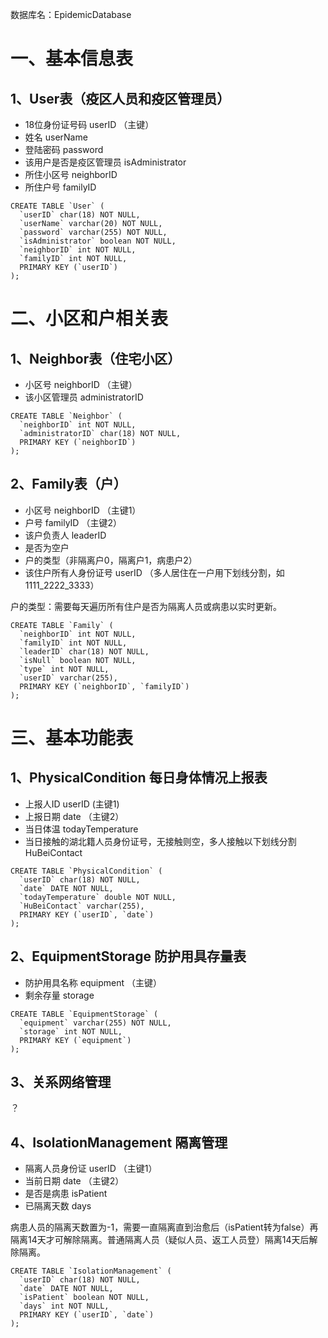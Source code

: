 数据库名：EpidemicDatabase
# 一、基本信息表
## 1、User表（疫区人员和疫区管理员）
+ 18位身份证号码 userID （主键）<br>
+ 姓名 userName <br>
+ 登陆密码 password <br>
+ 该用户是否是疫区管理员 isAdministrator <br>
+ 所住小区号 neighborID 
+ 所住户号 familyID 
```
CREATE TABLE `User` (
  `userID` char(18) NOT NULL, 
  `userName` varchar(20) NOT NULL,
  `password` varchar(255) NOT NULL,
  `isAdministrator` boolean NOT NULL,
  `neighborID` int NOT NULL, 
  `familyID` int NOT NULL, 
  PRIMARY KEY (`userID`) 
);
```

# 二、小区和户相关表
## 1、Neighbor表（住宅小区）
+ 小区号 neighborID （主键）
+ 该小区管理员 administratorID
```
CREATE TABLE `Neighbor` (
  `neighborID` int NOT NULL, 
  `administratorID` char(18) NOT NULL,
  PRIMARY KEY (`neighborID`) 
);
```

## 2、Family表（户）
+ 小区号 neighborID （主键1）
+ 户号 familyID （主键2）
+ 该户负责人 leaderID
+ 是否为空户
+ 户的类型（非隔离户0，隔离户1，病患户2）
+ 该住户所有人身份证号 userID （多人居住在一户用下划线分割，如1111_2222_3333）

户的类型：需要每天遍历所有住户是否为隔离人员或病患以实时更新。
```
CREATE TABLE `Family` (
  `neighborID` int NOT NULL, 
  `familyID` int NOT NULL, 
  `leaderID` char(18) NOT NULL,
  `isNull` boolean NOT NULL,
  `type` int NOT NULL,
  `userID` varchar(255),
  PRIMARY KEY (`neighborID`, `familyID`) 
);
```

# 三、基本功能表
## 1、PhysicalCondition 每日身体情况上报表
+ 上报人ID userID (主键1)
+ 上报日期 date （主键2）
+ 当日体温 todayTemperature
+ 当日接触的湖北籍人员身份证号，无接触则空，多人接触以下划线分割 HuBeiContact
```
CREATE TABLE `PhysicalCondition` (
  `userID` char(18) NOT NULL,
  `date` DATE NOT NULL, 
  `todayTemperature` double NOT NULL,
  `HuBeiContact` varchar(255),
  PRIMARY KEY (`userID`, `date`) 
);
```

## 2、EquipmentStorage 防护用具存量表
+ 防护用具名称 equipment （主键）
+ 剩余存量 storage
```
CREATE TABLE `EquipmentStorage` (
  `equipment` varchar(255) NOT NULL,
  `storage` int NOT NULL, 
  PRIMARY KEY (`equipment`) 
);
```

## 3、关系网络管理
？

## 4、IsolationManagement  隔离管理
+ 隔离人员身份证 userID （主键1）
+ 当前日期 date （主键2）
+ 是否是病患 isPatient
+ 已隔离天数 days

病患人员的隔离天数置为-1，需要一直隔离直到治愈后（isPatient转为false）再隔离14天才可解除隔离。普通隔离人员（疑似人员、返工人员登）隔离14天后解除隔离。
```
CREATE TABLE `IsolationManagement` (
  `userID` char(18) NOT NULL,
  `date` DATE NOT NULL,
  `isPatient` boolean NOT NULL,
  `days` int NOT NULL, 
  PRIMARY KEY (`userID`, `date`) 
);
```